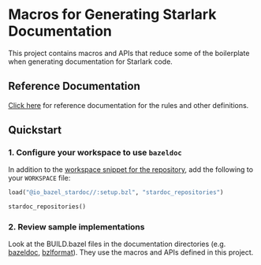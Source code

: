 # Macros for Generating Starlark Documentation

This project contains macros and APIs that reduce some of the boilerplate when generating
documentation for Starlark code.

## Reference Documentation

[Click here](/doc/bazeldoc/) for reference documentation for the rules and other definitions.

## Quickstart

### 1. Configure your workspace to use `bazeldoc`

In addition to the [workspace snippet for the repository](/README.md#workspace-configuration), add
the following to your `WORKSPACE` file:

```python
load("@io_bazel_stardoc//:setup.bzl", "stardoc_repositories")

stardoc_repositories()
```


### 2. Review sample implementations

Look at the BUILD.bazel files in the documentation directories (e.g.
[bazeldoc](/doc/bazeldoc/BUILD.bazel), [bzlformat](/doc/bzlformat/BUILD.bazel)). They use the macros
and APIs defined in this project.

